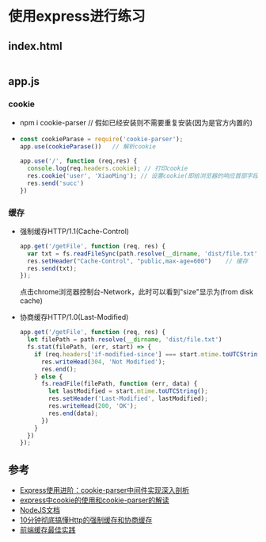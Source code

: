 # 使用express进行练习

## index.html
```html

```

## app.js
### cookie
- npm i cookie-parser // 假如已经安装则不需要重复安装(因为是官方内置的)
- ```js
  const cookieParase = require('cookie-parser');
  app.use(cookieParase())	// 解析cookie
 
  app.use('/', function (req,res) {
    console.log(req.headers.cookie); // 打印cookie
    res.cookie('user', 'XiaoMing'); // 设置cookie(即给浏览器的响应首部字段中有 Set-Cookie:user=XiaoMing;)
    res.send('succ')
  })
  ```

### 缓存
- 强制缓存HTTP/1.1(Cache-Control)
  ```js
  app.get('/getFile', function (req, res) {			
    var txt = fs.readFileSync(path.resolve(__dirname, 'dist/file.txt'), 'utf-8');			
    res.setHeader("Cache-Control", "public,max-age=600")	// 缓存	
    res.send(txt);											
  });		
  ```
  点击chrome浏览器控制台-Network，此时可以看到"size"显示为(from disk cache)  

- 协商缓存HTTP/1.0(Last-Modified)
  ```js
  app.get('/getFile', function (req, res) {
    let filePath = path.resolve(__dirname, 'dist/file.txt')	 
    fs.stat(filePath, (err, start) => {
      if (req.headers['if-modified-since'] === start.mtime.toUTCString()) {
        res.writeHead(304, 'Not Modified');
        res.end();
      } else {
        fs.readFile(filePath, function (err, data) {
          let lastModified = start.mtime.toUTCString();
          res.setHeader('Last-Modified', lastModified);
          res.writeHead(200, 'OK');
          res.end(data);
        })
      }
    })											
  });		
  ```

## 参考
- [Express使用进阶：cookie-parser中间件实现深入剖析](https://www.cnblogs.com/chyingp/p/express-cookie-parser-deep-in.html)
- [express中cookie的使用和cookie-parser的解读](https://segmentfault.com/a/1190000004139342?_ea=504710)
- [NodeJS文档](http://nodejs.cn/api/http.html#http_response_setheader_name_value)
- [10分钟彻底搞懂Http的强制缓存和协商缓存](https://segmentfault.com/a/1190000016199807)
- [前端缓存最佳实践](https://www.cnblogs.com/xiaoweihuang/p/10134656.html)